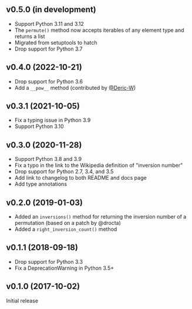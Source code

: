 v0.5.0 (in development)
-----------------------
- Support Python 3.11 and 3.12
- The `permute()` method now accepts iterables of any element type and returns
  a list
- Migrated from setuptools to hatch
- Drop support for Python 3.7

v0.4.0 (2022-10-21)
-------------------
- Drop support for Python 3.6
- Add a `__pow__` method (contributed by
  [@Deric-W](https://github.com/Deric-W))

v0.3.1 (2021-10-05)
-------------------
- Fix a typing issue in Python 3.9
- Support Python 3.10

v0.3.0 (2020-11-28)
-------------------
- Support Python 3.8 and 3.9
- Fix a typo in the link to the Wikipedia definition of "inversion number"
- Drop support for Python 2.7, 3.4, and 3.5
- Add link to changelog to both README and docs page
- Add type annotations

v0.2.0 (2019-01-03)
-------------------
- Added an `inversions()` method for returning the inversion number of a
  permutation (based on a patch by @drocta)
- Added a `right_inversion_count()` method

v0.1.1 (2018-09-18)
-------------------
- Drop support for Python 3.3
- Fix a DeprecationWarning in Python 3.5+

v0.1.0 (2017-10-02)
-------------------
Initial release
